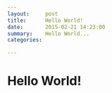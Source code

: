 ```yaml
---
layout:     post
title:      Hello World!
date:       2015-02-21 14:23:00
summary:    Hello World...
categories: 

---
```


# Hello World!